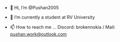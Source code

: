 - 👋 Hi, I’m @Pushan2005

  
- 🌱 I’m currently a student at RV University

- 📫 How to reach me ...
      Discord: brokennokia /
      Mail: pushan.work@outlook.com

